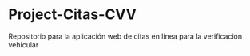 # Project-Citas-CVV
Repositorio para la aplicación web de citas en línea para la verificación vehicular
